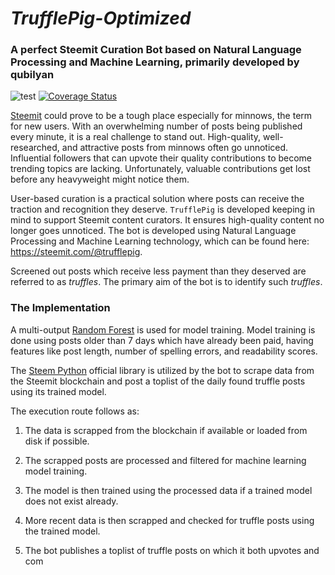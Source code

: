 # *TrufflePig-Optimized*
### A perfect Steemit Curation Bot based on Natural Language Processing and Machine Learning, primarily developed by qubilyan

![test](https://travis-ci.org/qubilyan/TrufflePig-Optimized.svg?branch=master)
[![Coverage Status](https://coveralls.io/repos/github/qubilyan/TrufflePig-Optimized/badge.svg?branch=master)](https://coveralls.io/github/qubilyan/TrufflePig-Optimized?branch=master)

[Steemit](https://steemit.com) could prove to be a tough place especially for minnows, the term for new users. With an overwhelming number of posts being published every minute, it is a real challenge to stand out. High-quality, well-researched, and attractive posts from minnows often go unnoticed. Influential followers that can upvote their quality contributions to become trending topics are lacking. Unfortunately, valuable contributions get lost before any heavyweight might notice them.

User-based curation is a practical solution where posts can receive the traction and recognition they deserve. `TrufflePig` is developed keeping in mind to support Steemit content curators. It ensures high-quality content no longer goes unnoticed. The bot is developed using Natural Language Processing and Machine Learning technology, which can be found here: https://steemit.com/@trufflepig.

Screened out posts which receive less payment than they deserved are referred to as *truffles*. The primary aim of the bot is to identify such *truffles*.

### The Implementation

A multi-output [Random Forest](http://scikit-learn.org/stable/modules/generated/sklearn.ensemble.RandomForestRegressor.html) is used for model training. Model training is done using posts older than 7 days which have already been paid, having features like post length, number of spelling errors, and readability scores.

The [Steem Python](https://github.com/steemit/steem-python) official library is utilized by the bot to scrape data from the Steemit blockchain and post a toplist of the daily found truffle posts using its trained model.

The execution route follows as:

1. The data is scrapped from the blockchain if available or loaded from disk if possible.

2. The scrapped posts are processed and filtered for machine learning model training.

3. The model is then trained using the processed data if a trained model does not exist already.

4. More recent data is then scrapped and checked for truffle posts using the trained model.

5. The bot publishes a toplist of truffle posts on which it both upvotes and com